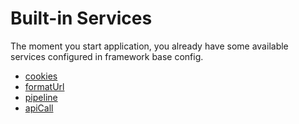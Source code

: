 # Built-in Services

The moment you start application, you already have some available services configured in framework base config.

- [cookies](Cookies.md)
- [formatUrl](FormatUrl.md)
- [pipeline](Pipeline.md)
- [apiCall](ApiCall.md)
